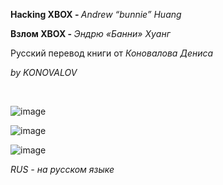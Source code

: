 <p><strong>Hacking XBOX -&nbsp;</strong><em>Andrew &ldquo;bunnie&rdquo; Huang</em></p>
<p><strong>Взлом XBOX -&nbsp;</strong><em>Эндрю &laquo;Банни&raquo; Хуанг</em></p>
<p>Русский перевод книги от <em>Коновалова Дениса</em></p>
<p><em>by KONOVALOV</em></p>
<p>&nbsp;</p>



![image](https://github.com/user-attachments/assets/fb261d76-8f99-4e9d-975c-97f430631a40)


![image](https://github.com/user-attachments/assets/2a04fa1d-4fce-40c5-aee9-d1c42765cbc4)


![image](https://github.com/user-attachments/assets/b3b81fce-e030-4706-96d5-f87b354c7832)

<p><em>RUS - на русском языке</em></p>
